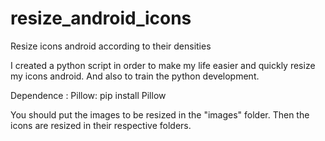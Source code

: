 resize_android_icons
====================

Resize icons android according to their densities

I created a python script in order to make my life easier and quickly resize my icons android. And also to train the python development.

Dependence :
        Pillow: pip install Pillow

You should put the images to be resized in the "images" folder.
Then the icons are resized in their respective folders.